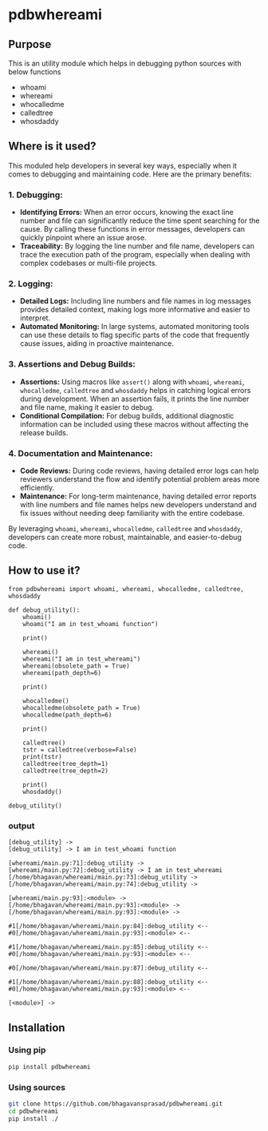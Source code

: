 # pdbwhereami

## Purpose

This is an utility module which helps in debugging python sources with below functions

* whoami
* whereami
* whocalledme
* calledtree
* whosdaddy

## Where is it used?

This moduled help developers in several key ways, especially when it comes to debugging and maintaining code. Here are the primary benefits:

### 1. **Debugging:**

* **Identifying Errors:** When an error occurs, knowing the exact line number and file can significantly reduce the time spent searching for the cause. By calling these functions in error messages, developers can quickly pinpoint where an issue arose.
* **Traceability:** By logging the line number and file name, developers can trace the execution path of the program, especially when dealing with complex codebases or multi-file projects.

### 2. **Logging:**

* **Detailed Logs:** Including line numbers and file names in log messages provides detailed context, making logs more informative and easier to interpret.
* **Automated Monitoring:** In large systems, automated monitoring tools can use these details to flag specific parts of the code that frequently cause issues, aiding in proactive maintenance.

### 3. **Assertions and Debug Builds:**

* **Assertions:** Using macros like `assert()` along with `whoami`, `whereami`, `whocalledme`, `calledtree` and `whosdaddy` helps in catching logical errors during development. When an assertion fails, it prints the line number and file name, making it easier to debug.
* **Conditional Compilation:** For debug builds, additional diagnostic information can be included using these macros without affecting the release builds.

### 4. **Documentation and Maintenance:**

* **Code Reviews:** During code reviews, having detailed error logs can help reviewers understand the flow and identify potential problem areas more efficiently.
* **Maintenance:** For long-term maintenance, having detailed error reports with line numbers and file names helps new developers understand and fix issues without needing deep familiarity with the entire codebase.

By leveraging `whoami`, `whereami`, `whocalledme`, `calledtree` and `whosdaddy`, developers can create more robust, maintainable, and easier-to-debug code.

## How to use it?

```Py
from pdbwhereami import whoami, whereami, whocalledme, calledtree, whosdaddy

def debug_utility():
    whoami()
    whoami("I am in test_whoami function")

    print()
  
    whereami()
    whereami("I am in test_whereami")
    whereami(obsolete_path = True)
    whereami(path_depth=6)

    print()

    whocalledme()
    whocalledme(obsolete_path = True)
    whocalledme(path_depth=6)

    print()

    calledtree()
    tstr = calledtree(verbose=False)
    print(tstr)
    calledtree(tree_depth=1)
    calledtree(tree_depth=2)

    print()
    whosdaddy()
  
debug_utility()
```

### output

```text
[debug_utility] ->
[debug_utility] -> I am in test_whoami function

[whereami/main.py:71]:debug_utility ->
[whereami/main.py:72]:debug_utility -> I am in test_whereami
[/home/bhagavan/whereami/main.py:73]:debug_utility ->
[/home/bhagavan/whereami/main.py:74]:debug_utility ->

[whereami/main.py:93]:<module> ->
[/home/bhagavan/whereami/main.py:93]:<module> ->
[/home/bhagavan/whereami/main.py:93]:<module> ->

#1[/home/bhagavan/whereami/main.py:84]:debug_utility <--
#0[/home/bhagavan/whereami/main.py:93]:<module> <--

#1[/home/bhagavan/whereami/main.py:85]:debug_utility <--
#0[/home/bhagavan/whereami/main.py:93]:<module> <--

#0[/home/bhagavan/whereami/main.py:87]:debug_utility <--

#1[/home/bhagavan/whereami/main.py:88]:debug_utility <--
#0[/home/bhagavan/whereami/main.py:93]:<module> <--

[<module>] ->
```
## Installation
### Using pip
```sh
pip install pdbwhereami
```
### Using sources
```sh
git clone https://github.com/bhagavansprasad/pdbwhereami.git
cd pdbwhereami
pip install ./
```
